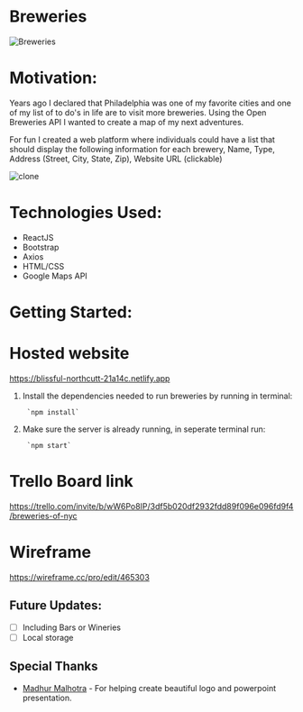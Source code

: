 # Breweries

![Breweries](https://github.com/DejaLFlynn/breweries/blob/main/breweries/src/assets/breweries.png)




# Motivation:
Years ago I declared that Philadelphia was one of my favorite cities and one of my list of to do's in life are to visit more breweries.  Using the Open Breweries API I wanted to create a map of my next adventures. 


For fun I created a web platform where individuals could have a list that should display the following information for each brewery, Name, Type, Address (Street, City, State, Zip), Website URL (clickable)



![clone](https://media.giphy.com/media/2C05Ldv9CgcSWJkT5H/giphy-downsized.gif)


# Technologies Used:
- ReactJS
- Bootstrap
- Axios
- HTML/CSS
- Google Maps API

# Getting Started:
# Hosted website
https://blissful-northcutt-21a14c.netlify.app

1. Install the dependencies needed to run breweries by running in terminal:

        `npm install`

2. Make sure the server is already running, in seperate terminal run:
 
        `npm start`
        
# Trello Board link
https://trello.com/invite/b/wW6Po8IP/3df5b020df2932fdd89f096e096fd9f4/breweries-of-nyc

# Wireframe 
https://wireframe.cc/pro/edit/465303  
## Future Updates:

- [ ] Including Bars or Wineries
- [ ] Local storage

## Special Thanks
* [Madhur Malhotra](https://www.linkedin.com/in/madhurxyz/) - For helping create beautiful logo and powerpoint presentation.

